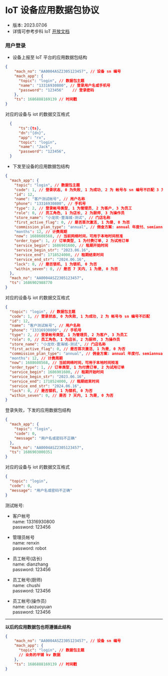 
# IoT 设备应用数据包协议

- 版本: 2023.07.06
- 详情可参考步科 IoT [开放文档](https://da.m-iot.net/doc/docs/open-api/#%E5%BA%94%E7%94%A8%E6%95%B0%E6%8D%AE)

### 用户登录

- 设备上报至 IoT 平台的应用数据包结构


```json
{
    "mach_no": "AA0004ASZ2305123457", // 设备 sn 编号
    "mach_app": {
      "topic": "login", // 数据包主题
      "name": "13316930800", // 登录用户名或手机号
      "password": "123456"    // 登录密码
    },
    "ts": 1686888169139 // 时间戳
}
```

对应的设备与 iot 的数据交互格式

```json
  {
      "ts":{ts}, 
      "dn":"{dn}", 
      "app": "rx",
      "topic": "login",
      "name": "Jack",
      "password": "123456",
  }
```

- 下发至设备的应用数据包结构

```json
{
  "mach_app": {
    "topic": "login", // 数据包主题
    "code": 1, // 登录状态, 0 为失败, 1 为成功, 2 为 帐号与 sn 编号不匹配 3 为未付费
    "id": 12,
    "name": "客户测试帐号", // 用户名称
    "phone": "13316930800", // 手机号
    "type": 2, // 登录帐号类型, 1 为管理员, 2 为客户, 3 为员工
    "role": 0, // 员工角色, 1 为店长, 2 为厨师, 3 为操作员
    "store_name": "小龙坎-壹海城-测试", // 门店名称
    "first_active_flag": 0, // 是否首次激活, 1 为是, 0 为否
    "commission_plan_type": "annual", // 佣金方案: annual 年度付、semiannual 半年付、quarter 季度付
    "months": 12, // 计费周期
    "now": 1688608568, // 当前网络时间，可用于本地时间校准
    "order_type": 1, // 订单类型, 1 为付费订单, 2 为试用订单
    "service_begin": 1686901600, // 租期开始时间
    "service_begin_str": "2023.06.16",
    "service_end": 1718524000, // 租期结束时间
    "service_end_str": "2024.06.16",
    "lock": 0, // 是否锁机, 1 为锁机, 0 为否
    "within_seven": 0, // 是否 7 天内, 1 为是, 0 为否
  },
  "mach_no": "AA0004ASZ2305123457",
  "ts": 1686902988770
}
```

对应的设备与 iot 的数据交互格式

```json
{
  "topic": "login", // 数据包主题
  "code": 1, // 登录状态, 0 为失败, 1 为成功, 2 为 帐号与 sn 编号不匹配
  "id": 12,
  "name": "客户测试帐号", // 用户名称
  "phone": "13316930800", // 手机号
  "type": 2, // 登录帐号类型, 1 为管理员, 2 为客户, 3 为员工
  "role": 0, // 员工角色, 1 为店长, 2 为厨师, 3 为操作员
  "store_name": "小龙坎-壹海城-测试", // 门店名称
  "first_active_flag": 0, // 是否首次激活, 1 为是, 0 为否
  "commission_plan_type": "annual", // 佣金方案: annual 年度付、semiannual 半年付、quarter 季度付
  "months": 12, // 计费周期
  "now": 1688608568, // 当前网络时间，可用于本地时间校准
  "order_type": 1, // 订单类型, 1 为付费订单, 2 为试用订单
  "service_begin": 1686901600, // 租期开始时间
  "service_begin_str": "2023.06.16",
  "service_end": 1718524000, // 租期结束时间
  "service_end_str": "2024.06.16",
  "lock": 0, // 是否锁机, 1 为锁机, 0 为否
  "within_seven": 0, // 是否 7 天内, 1 为是, 0 为否
}
```


登录失败，下发的应用数据包结构

```json
{
  "mach_app": {
    "topic": "login",
    "code": 0,
    "message": "用户名或密码不正确"
  },
  "mach_no": "AA0004ASZ2305123457",
  "ts": 1686903000351
}
```

对应的设备与 iot 的数据交互格式

```json
{
  "topic": "login",
  "code": 0,
  "message": "用户名或密码不正确"
}
```

测试帐号:

- 客户帐号  
  name: 13316930800    
  password: 123456

- 管理员帐号  
  name: renxin  
  password: robot

- 员工帐号(店长)  
  name: dianzhang  
  password: 123456

- 员工帐号(厨师)  
  name: chushi  
  password: 123456

- 员工帐号(操作员)  
  name: caozuoyuan  
  password: 123456

---

**以后的应用数据包也将遵循此结构**

```json
{
    "mach_no": "AA0004ASZ2305123457", // 设备 sn 编号
    "mach_app": {
      "topic": "login", // 数据包主题
      // 业务的平铺 kv 数据
    },
    "ts": 1686888169139 // 时间戳
}
```